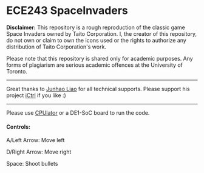 # ECE243 SpaceInvaders
**Disclaimer:** This repository is a rough reproduction of the classic game Space Invaders owned by Taito Corporation. I, the creator of this repository, do not own or claim to own the icons used or the rights to authorize any distribution of Taito Corporation's work. 

Please note that this repository is shared only for academic purposes. Any forms of plagiarism are serious academic offences at the University of Toronto. 

---

Great thanks to [Junhao Liao](https://github.com/junhaoliao) for all technical supports. Please support his project [iCtrl](https://github.com/junhaoliao/iCtrl) if you like :)

---

Please use [CPUlator](https://cpulator.01xz.net/?sys=arm-de1soc) or a DE1-SoC board to run the code. 

#### Controls: 

A/Left Arrow: Move left

D/Right Arrow: Move right

Space: Shoot bullets

